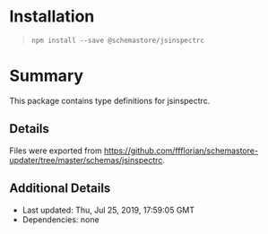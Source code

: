 # Installation
> `npm install --save @schemastore/jsinspectrc`

# Summary
This package contains type definitions for jsinspectrc.

## Details
Files were exported from https://github.com/ffflorian/schemastore-updater/tree/master/schemas/jsinspectrc.

## Additional Details
* Last updated: Thu, Jul 25, 2019, 17:59:05 GMT
* Dependencies: none
